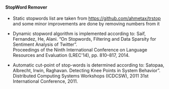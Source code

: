 #### StopWord Remover

- Static stopwords list are taken from https://github.com/ahmetax/trstop and some minor improvements are done by removing numbers from it

- Dynamic stopword algorithm is implemented according to:
Saif, Fernandez, He, Alani. 
“On Stopwords, Filtering and Data Sparsity for Sentiment Analysis of Twitter”.  
Proceedings of the Ninth International Conference on Language Resources and Evaluation (LREC'14), pp. 810–817, 2014.

- Automatic cut-point of stop-words is determined according to:
Satopaa, Albrecht, Irwin, Raghavan.
Detecting Knee Points in System Behavior”.  
Distributed Computing Systems Workshops (ICDCSW), 2011 31st International Conference, 2011.
